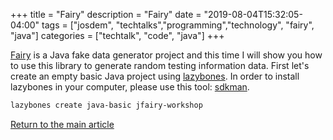+++
title =  "Fairy"
description = "Fairy"
date = "2019-08-04T15:32:05-04:00"
tags = ["josdem", "techtalks","programming","technology", "fairy", "java"]
categories = ["techtalk", "code", "java"]
+++

[Fairy](https://devskiller.github.io/jfairy/) is a Java fake data generator project and this time I will show you how to use this library to generate random testing information data. First let's create an empty basic Java project using [lazybones](https://github.com/pledbrook/lazybones). In order to install lazybones in your computer, please use this tool: [sdkman](https://sdkman.io/).

```bash
lazybones create java-basic jfairy-workshop
```

[Return to the main article](/techtalk/java)

